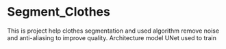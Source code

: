 # Segment_Clothes
This is project help clothes segmentation and used algorithm remove noise and anti-aliasing to improve quality. Architecture model UNet used to train
